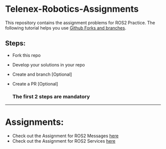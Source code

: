 # Telenex-Robotics-Assignments

This repository contains the assignment problems for ROS2 Practice. The following tutorial helps you use [Github Forks and branches](https://www.youtube.com/watch?v=nT8KGYVurIU). 

## Steps:
- Fork this repo
- Develop your solutions in your repo
- Create and branch [Optional]
- Create a PR [Optional]

  ### The first 2 steps are mandatory

--------------------------------------
# Assignments:
- Check out the Assignment for ROS2 Messages [here](https://github.com/KarthikMothiki/Telenex-Robotics-Assignments/tree/main/ROS2%20Messages)
- Check out the Assignment for ROS2 Services [here](https://github.com/KarthikMothiki/Telenex-Robotics-Assignments/tree/main/ROS2%20Services)
  

